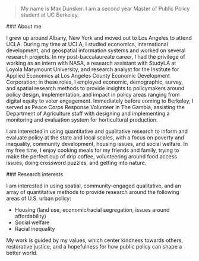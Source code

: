 > My name is Max Dunsker. I am a second year Master of Public Policy student at UC Berkeley.



\### About me



I grew up around Albany, New York and moved out to Los Angeles to attend UCLA. During my time at UCLA, I studied economics, international development, and geospatial information systems and worked on several research projects. In my post-baccalaureate career, I had the privilege of working as an intern with NASA, a research assistant with StudyLA at Loyola Marymount University, and research analyst for the Institute for Applied Economics at Los Angeles County Economic Development Corporation; in these roles, I employed economic, demographic, survey, and spatial research methods to provide insights to policymakers around policy design, implementation, and impact in policy areas ranging from digital equity to voter engagement. Immediately before coming to Berkeley, I served as Peace Corps Response Volunteer in The Gambia, assisting the Department of Agriculture staff with designing and implementing a monitoring and evaluation system for horticultural production.



I am interested in using quantitative and qualitative research to inform and evaluate policy at the state and local scales, with a focus on poverty and inequality, community development, housing issues, and social welfare. In my free time, I enjoy cooking meals for my friends and family, trying to make the perfect cup of drip coffee, volunteering around food access issues, doing crossword puzzles, and getting into nature.



\### Research interests



I am interested in using spatial, community-engaged qualitative, and an array of quantitative methods to provide research around the following areas of U.S. urban policy:

* Housing (land use, economic/racial segregation, issues around affordability)
* Social welfare
* Racial inequality



My work is guided by my values, which center kindness towards others, restorative justice, and a hopefulness for how public policy can shape a better world.



